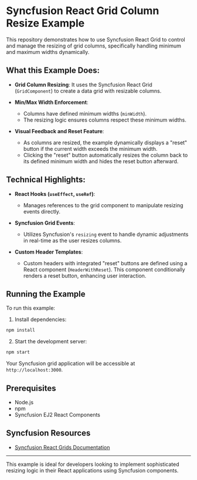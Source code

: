 # Syncfusion React Grid Column Resize Example

This repository demonstrates how to use Syncfusion React Grid to control and manage the resizing of grid columns, specifically handling minimum and maximum widths dynamically.

## What this Example Does:

- **Grid Column Resizing**: It uses the Syncfusion React Grid (`GridComponent`) to create a data grid with resizable columns.

- **Min/Max Width Enforcement**:
  - Columns have defined minimum widths (`minWidth`).
  - The resizing logic ensures columns respect these minimum widths.

- **Visual Feedback and Reset Feature**:
  - As columns are resized, the example dynamically displays a "reset" button if the current width exceeds the minimum width.
  - Clicking the "reset" button automatically resizes the column back to its defined minimum width and hides the reset button afterward.

## Technical Highlights:

- **React Hooks (`useEffect`, `useRef`)**:
  - Manages references to the grid component to manipulate resizing events directly.

- **Syncfusion Grid Events**:
  - Utilizes Syncfusion's `resizing` event to handle dynamic adjustments in real-time as the user resizes columns.

- **Custom Header Templates**:
  - Custom headers with integrated "reset" buttons are defined using a React component (`HeaderWithReset`). This component conditionally renders a reset button, enhancing user interaction.

## Running the Example

To run this example:

1. Install dependencies:
```bash
npm install
```

2. Start the development server:
```bash
npm start
```

Your Syncfusion grid application will be accessible at `http://localhost:3000`.

## Prerequisites

- Node.js
- npm
- Syncfusion EJ2 React Components

## Syncfusion Resources

- [Syncfusion React Grids Documentation](https://ej2.syncfusion.com/react/documentation/grid/)

---

This example is ideal for developers looking to implement sophisticated resizing logic in their React applications using Syncfusion components.
